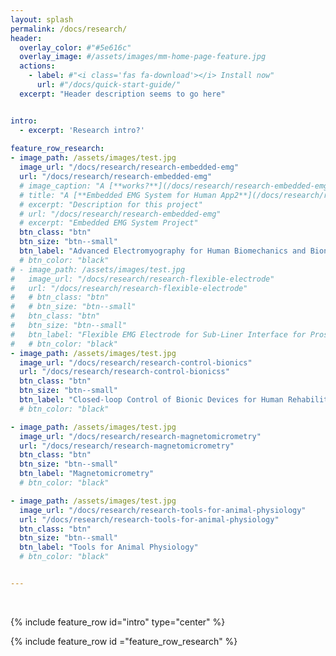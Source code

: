 ```yaml
---
layout: splash
permalink: /docs/research/
header:
  overlay_color: #"#5e616c"
  overlay_image: #/assets/images/mm-home-page-feature.jpg
  actions:
    - label: #"<i class='fas fa-download'></i> Install now"
      url: #"/docs/quick-start-guide/"
  excerpt: "Header description seems to go here"


intro: 
  - excerpt: 'Research intro?'
  
feature_row_research:
- image_path: /assets/images/test.jpg
  image_url: "/docs/research/research-embedded-emg" 
  url: "/docs/research/research-embedded-emg" 
  # image_caption: "A [**works?**](/docs/research/research-embedded-emg)"
  # title: "A [**Embedded EMG System for Human App2**](/docs/research/research-embedded-emg)"
  # excerpt: "Description for this project"
  # url: "/docs/research/research-embedded-emg" 
  # excerpt: "Embedded EMG System Project"
  btn_class: "btn"
  btn_size: "btn--small"
  btn_label: "Advanced Electromyography for Human Biomechanics and Bionics Research"
  # btn_color: "black"
# - image_path: /assets/images/test.jpg
#   image_url: "/docs/research/research-flexible-electrode" 
#   url: "/docs/research/research-flexible-electrode" 
#   # btn_class: "btn"
#   # btn_size: "btn--small"
#   btn_class: "btn"
#   btn_size: "btn--small"  
#   btn_label: "Flexible EMG Electrode for Sub-Liner Interface for Prosthesis"
#   # btn_color: "black"
- image_path: /assets/images/test.jpg
  image_url: "/docs/research/research-control-bionics" 
  url: "/docs/research/research-control-bionicss" 
  btn_class: "btn"
  btn_size: "btn--small"
  btn_label: "Closed-loop Control of Bionic Devices for Human Rehabilitation and Augmentation"
  # btn_color: "black"

- image_path: /assets/images/test.jpg
  image_url: "/docs/research/research-magnetomicrometry" 
  url: "/docs/research/research-magnetomicrometry" 
  btn_class: "btn"
  btn_size: "btn--small"
  btn_label: "Magnetomicrometry"
  # btn_color: "black"

- image_path: /assets/images/test.jpg
  image_url: "/docs/research/research-tools-for-animal-physiology" 
  url: "/docs/research/research-tools-for-animal-physiology"
  btn_class: "btn"
  btn_size: "btn--small"
  btn_label: "Tools for Animal Physiology"
  # btn_color: "black"


---
```


<!-- https://github.com/mmistakes/minimal-mistakes/blob/master/docs/_pages/home.md -->
<br />


{% include feature_row id="intro" type="center" %}

{% include feature_row id ="feature_row_research" %}


<!-- {% include feature_row id="feature_row1" type="left" %} -->

<!-- {% include feature_row id="feature_row2" type="left" %}

{% include feature_row id="feature_row3" type="left" %}

{% include feature_row id="feature_row4" type="left" %} -->

<!-- {% include feature_row id="feature_row5" type="right" %} -->